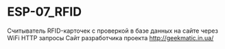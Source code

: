 # ESP-07_RFID

Считыватель RFID-карточек с проверкой в базе данных на сайте через WiFi HTTP запросы
Сайт разработчика проекта http://geekmatic.in.ua/
